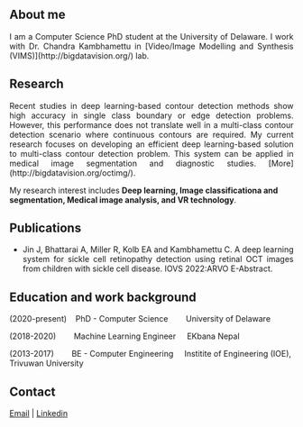 ## About me
<p style="text-align: justify;">
I am a Computer Science PhD student at the University of Delaware. I work with Dr. Chandra Kambhamettu in [Video/Image Modelling and Synthesis (VIMS)](http://bigdatavision.org/) lab.
</p>

## Research
<p style="text-align: justify;">
Recent studies in deep learning-based contour detection methods show high accuracy in single class boundary or edge detection problems. However, this performance does not translate well in a multi-class contour detection scenario where continuous contours are required. My current research focuses on developing an efficient deep learning-based solution to multi-class contour detection problem. This system can be applied in medical image segmentation and diagnostic studies. [More](http://bigdatavision.org/octimg/).


My research interest includes **Deep learning, Image classificationa and segmentation, Medical image analysis, and VR technology**.
</p>

## Publications

<ul style="text-align: justify;">
<li>Jin J, Bhattarai A, Miller R, Kolb EA and Kambhamettu C. A deep learning system for sickle cell retinopathy detection using retinal OCT images from children with sickle cell disease. IOVS 2022:ARVO E-Abstract. </li>
</ul>

## Education and work background
<p style="text-align: justify;">
(2020-present)&nbsp;&nbsp;&nbsp; PhD - Computer Science&nbsp;&nbsp;&nbsp;&nbsp;&nbsp;&nbsp;&nbsp;&nbsp;University of Delaware

(2018-2020)&nbsp;&nbsp;&nbsp;&nbsp;&nbsp;&nbsp;&nbsp;&nbsp;Machine Learning Engineer&nbsp;&nbsp;&nbsp;&nbsp;&nbsp;EKbana Nepal

(2013-2017)&nbsp;&nbsp;&nbsp;&nbsp;&nbsp;&nbsp;&nbsp;&nbsp;BE - Computer Engineering&nbsp;&nbsp;&nbsp;&nbsp;&nbsp;Institite of Engineering (IOE), Trivuwan University
</p>

## Contact 

[Email](ashutab@udel.edu) | [Linkedin](https://www.linkedin.com/in/ashuta-bhattarai-63579723/)
